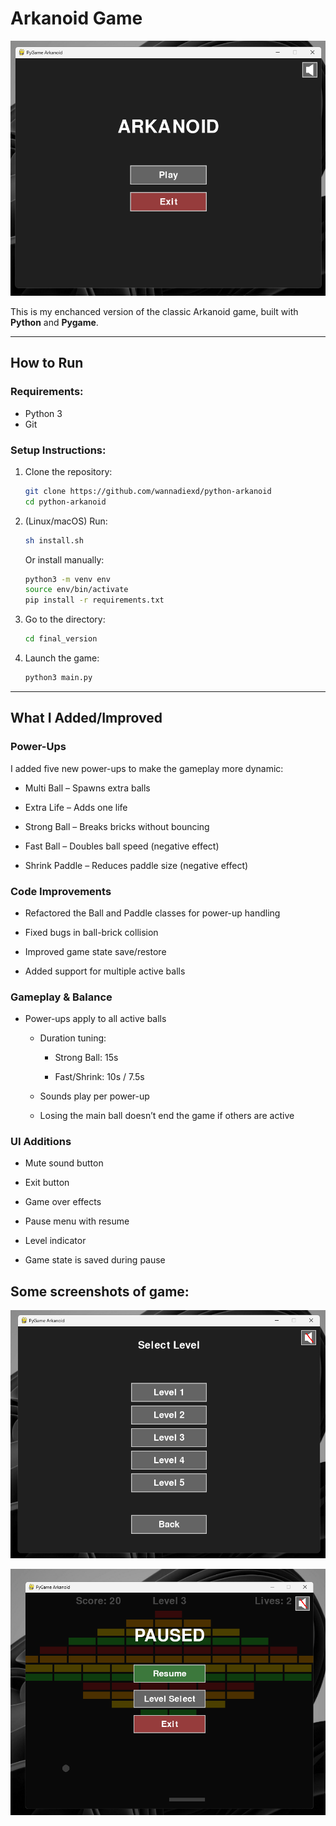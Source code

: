 # Arkanoid Game

![Screenshot](screenshot1.png)

This is my enchanced version of the classic Arkanoid game, built with **Python** and **Pygame**.  

---

## How to Run

### Requirements:

- Python 3
- Git

### Setup Instructions:

1. Clone the repository:
   ```bash
   git clone https://github.com/wannadiexd/python-arkanoid
   cd python-arkanoid
   ```

2. (Linux/macOS) Run:
    ```bash
    sh install.sh
    ```
    Or install manually:
    ```bash
    python3 -m venv env
    source env/bin/activate
    pip install -r requirements.txt
    ```
3. Go to the directory:
    ```bash
    cd final_version
    ```
4. Launch the game:
    ```bash
    python3 main.py
    ```
---

## What I Added/Improved

### Power-Ups

I added five new power-ups to make the gameplay more dynamic:

* Multi Ball – Spawns extra balls

* Extra Life – Adds one life

* Strong Ball – Breaks bricks without bouncing

* Fast Ball – Doubles ball speed (negative effect)

* Shrink Paddle – Reduces paddle size (negative effect)

### Code Improvements

* Refactored the Ball and Paddle classes for power-up handling

* Fixed bugs in ball-brick collision

* Improved game state save/restore

* Added support for multiple active balls

### Gameplay & Balance

* Power-ups apply to all active balls

    * Duration tuning:

        - Strong Ball: 15s

        - Fast/Shrink: 10s / 7.5s

    * Sounds play per power-up

    * Losing the main ball doesn’t end the game if others are active

### UI Additions

* Mute sound button

* Exit button

* Game over effects

* Pause menu with resume

* Level indicator

* Game state is saved during pause

## Some screenshots of game:

![Screenshot](screenshot2.png)

![Screenshot](screenshot3.png)

